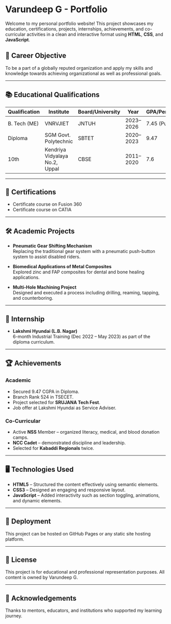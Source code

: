 # Varundeep G - Portfolio

Welcome to my personal portfolio website! This project showcases my education, certifications, projects, internships, achievements, and co-curricular activities in a clean and interactive format using **HTML**, **CSS**, and **JavaScript**.

## 🌟 Career Objective

To be a part of a globally reputed organization and apply my skills and knowledge towards achieving organizational as well as professional goals.

---

## 📚 Educational Qualifications

| Qualification | Institute | Board/University | Year | GPA/Percentage |
|---------------|-----------|------------------|------|----------------|
| B. Tech (ME) | VNRVJIET | JNTUH | 2023–2026 | 7.45 (Pursuing) |
| Diploma | SGM Govt. Polytechnic | SBTET | 2020–2023 | 9.47 |
| 10th | Kendriya Vidyalaya No.2, Uppal | CBSE | 2011–2020 | 7.6 |

---

## 🧾 Certifications

- Certificate course on Fusion 360  
- Certificate course on CATIA

---

## 🛠 Academic Projects

- **Pneumatic Gear Shifting Mechanism**  
  Replacing the traditional gear system with a pneumatic push-button system to assist disabled riders.

- **Biomedical Applications of Metal Composites**  
  Explored zinc and FAP composites for dental and bone healing applications.

- **Multi-Hole Machining Project**  
  Designed and executed a process including drilling, reaming, tapping, and counterboring.

---

## 💼 Internship

- **Lakshmi Hyundai (L.B. Nagar)**  
  6-month Industrial Training (Dec 2022 – May 2023) as part of the diploma curriculum.

---

## 🏆 Achievements

### Academic
- Secured 9.47 CGPA in Diploma.
- Branch Rank 524 in TSECET.
- Project selected for **SRUJANA Tech Fest**.
- Job offer at Lakshmi Hyundai as Service Adviser.

### Co-Curricular
- Active **NSS** Member – organized literacy, medical, and blood donation camps.
- **NCC Cadet** – demonstrated discipline and leadership.
- Selected for **Kabaddi Regionals** twice.

---

## 🖥️ Technologies Used

- **HTML5** – Structured the content effectively using semantic elements.
- **CSS3** – Designed an engaging and responsive layout.
- **JavaScript** – Added interactivity such as section toggling, animations, and dynamic elements.

---

## 📌 Deployment

This project can be hosted on GitHub Pages or any static site hosting platform.

---

## 📄 License

This project is for educational and professional representation purposes. All content is owned by Varundeep G.

---

## 🙌 Acknowledgements

Thanks to mentors, educators, and institutions who supported my learning journey.

